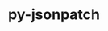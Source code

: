 ---
title: "py-jsonpatch"
layout: cache
categories: [package, develop]
meta: {"compilers": ["gcc@11.4.0", "gcc@9.4.0", "none"], "num_specs": 34, "num_specs_by_stack": {"e4s": 10, "e4s-neoverse-v2": 11, "e4s-neoverse_v1": 2, "e4s-oneapi": 10, "e4s-power": 1, "root": 34}, "oss": ["ubuntu20.04", "ubuntu22.04"], "platforms": ["linux"], "stacks": ["e4s", "e4s-neoverse-v2", "e4s-neoverse_v1", "e4s-oneapi", "e4s-power", "root"], "targets": ["neoverse_v1", "neoverse_v2", "ppc64le", "x86_64_v3"], "versions": ["1.23"]}
spec_details: [{"compiler": "none", "hash": "3ll7u4zrfgq32nqjjeosvexiczxn3g6t", "os": "ubuntu22.04", "platform": "linux", "size": "-", "stacks": ["e4s", "root"], "target": "x86_64_v3", "variants": ["build_system=python_pip"], "versions": ["1.23"]}, {"compiler": "none", "hash": "3obznyt3ncvcdg6jjqz6b67agn7iv3cg", "os": "ubuntu22.04", "platform": "linux", "size": "-", "stacks": ["e4s-oneapi", "root"], "target": "x86_64_v3", "variants": ["build_system=python_pip"], "versions": ["1.23"]}, {"compiler": "gcc@11.4.0", "hash": "3v6h6aw2kqheh3vmgd2m6vxaxgcchi25", "os": "ubuntu22.04", "platform": "linux", "size": "-", "stacks": ["e4s-neoverse_v1", "root"], "target": "neoverse_v1", "variants": ["build_system=python_pip"], "versions": ["1.23"]}, {"compiler": "none", "hash": "4o5nd2kc22y4ydvrlodytco4xixo3ysu", "os": "ubuntu22.04", "platform": "linux", "size": "-", "stacks": ["e4s-oneapi", "root"], "target": "x86_64_v3", "variants": ["build_system=python_pip"], "versions": ["1.23"]}, {"compiler": "none", "hash": "5l6uxxrgg75c4dsbxrikigvwpyeazqmj", "os": "ubuntu22.04", "platform": "linux", "size": "-", "stacks": ["e4s-neoverse-v2", "root"], "target": "neoverse_v2", "variants": ["build_system=python_pip"], "versions": ["1.23"]}, {"compiler": "none", "hash": "5zqmlduos3k75zfn7fjja2cbnpgeeugd", "os": "ubuntu22.04", "platform": "linux", "size": "-", "stacks": ["e4s", "root"], "target": "x86_64_v3", "variants": ["build_system=python_pip"], "versions": ["1.23"]}, {"compiler": "none", "hash": "bu2vwi6p3wv3vaumxzubfaurxjsthng2", "os": "ubuntu22.04", "platform": "linux", "size": "-", "stacks": ["e4s", "root"], "target": "x86_64_v3", "variants": ["build_system=python_pip"], "versions": ["1.23"]}, {"compiler": "none", "hash": "d5wo36wsopa6kuha3rssfzct2pdsawjm", "os": "ubuntu22.04", "platform": "linux", "size": "-", "stacks": ["e4s", "root"], "target": "x86_64_v3", "variants": ["build_system=python_pip"], "versions": ["1.23"]}, {"compiler": "none", "hash": "dt2pzoi2prphmim454g6gfvwtmannzyx", "os": "ubuntu22.04", "platform": "linux", "size": "-", "stacks": ["e4s", "root"], "target": "x86_64_v3", "variants": ["build_system=python_pip"], "versions": ["1.23"]}, {"compiler": "none", "hash": "eopeaznggzrlpu5bqc3grm77pmxhgosr", "os": "ubuntu22.04", "platform": "linux", "size": "-", "stacks": ["e4s-oneapi", "root"], "target": "x86_64_v3", "variants": ["build_system=python_pip"], "versions": ["1.23"]}, {"compiler": "none", "hash": "fj3xsmmenicrmlf655sgrlxxizivgvaq", "os": "ubuntu22.04", "platform": "linux", "size": "-", "stacks": ["e4s-neoverse-v2", "root"], "target": "neoverse_v2", "variants": ["build_system=python_pip"], "versions": ["1.23"]}, {"compiler": "none", "hash": "fx44brhkvsfmzbh6zxynbpqsp4zyu26x", "os": "ubuntu22.04", "platform": "linux", "size": "-", "stacks": ["e4s-neoverse-v2", "root"], "target": "neoverse_v2", "variants": ["build_system=python_pip"], "versions": ["1.23"]}, {"compiler": "none", "hash": "g6vpcrb3velx6koamkxld4hpaqcxjrtt", "os": "ubuntu22.04", "platform": "linux", "size": "-", "stacks": ["e4s", "root"], "target": "x86_64_v3", "variants": ["build_system=python_pip"], "versions": ["1.23"]}, {"compiler": "none", "hash": "gwtll5npz7vrh6uks55jfesg3caepxh2", "os": "ubuntu22.04", "platform": "linux", "size": "-", "stacks": ["e4s-oneapi", "root"], "target": "x86_64_v3", "variants": ["build_system=python_pip"], "versions": ["1.23"]}, {"compiler": "none", "hash": "j4gmsonfyxxruvfztipvncvg4ojdma54", "os": "ubuntu22.04", "platform": "linux", "size": "-", "stacks": ["e4s-neoverse-v2", "root"], "target": "neoverse_v2", "variants": ["build_system=python_pip"], "versions": ["1.23"]}, {"compiler": "none", "hash": "jna7x4ihzxbjnkusbtbrqu2hj7w3cdex", "os": "ubuntu22.04", "platform": "linux", "size": "-", "stacks": ["e4s-oneapi", "root"], "target": "x86_64_v3", "variants": ["build_system=python_pip"], "versions": ["1.23"]}, {"compiler": "none", "hash": "jr3rhd3vfigsigody5f3uozdjmz3mfgd", "os": "ubuntu22.04", "platform": "linux", "size": "-", "stacks": ["e4s-neoverse-v2", "root"], "target": "neoverse_v2", "variants": ["build_system=python_pip"], "versions": ["1.23"]}, {"compiler": "none", "hash": "l35ak7bmbjopfi2clqrkyx42wxlgwk27", "os": "ubuntu22.04", "platform": "linux", "size": "-", "stacks": ["e4s-oneapi", "root"], "target": "x86_64_v3", "variants": ["build_system=python_pip"], "versions": ["1.23"]}, {"compiler": "none", "hash": "lxk6k27rv3d2kb47z23xopmuy6fs4ugi", "os": "ubuntu22.04", "platform": "linux", "size": "-", "stacks": ["e4s", "root"], "target": "x86_64_v3", "variants": ["build_system=python_pip"], "versions": ["1.23"]}, {"compiler": "none", "hash": "mt6h7dr7dg3hmfudskc455uksyez7oqc", "os": "ubuntu22.04", "platform": "linux", "size": "-", "stacks": ["e4s-neoverse-v2", "root"], "target": "neoverse_v2", "variants": ["build_system=python_pip"], "versions": ["1.23"]}, {"compiler": "none", "hash": "ou4j3qmg2hayybsvrteicy5pnjwuxibg", "os": "ubuntu22.04", "platform": "linux", "size": "-", "stacks": ["e4s", "root"], "target": "x86_64_v3", "variants": ["build_system=python_pip"], "versions": ["1.23"]}, {"compiler": "none", "hash": "qmpaa5nrcgvitepqzwfcbwbajbdjpyzz", "os": "ubuntu22.04", "platform": "linux", "size": "-", "stacks": ["e4s-neoverse-v2", "root"], "target": "neoverse_v2", "variants": ["build_system=python_pip"], "versions": ["1.23"]}, {"compiler": "none", "hash": "ss5zvrbezfgfkvdtpr66klfg7x2uhdmq", "os": "ubuntu22.04", "platform": "linux", "size": "-", "stacks": ["e4s-neoverse-v2", "root"], "target": "neoverse_v2", "variants": ["build_system=python_pip"], "versions": ["1.23"]}, {"compiler": "none", "hash": "tjgwifhrr2bjclatrbxorusfqfxzu73o", "os": "ubuntu22.04", "platform": "linux", "size": "-", "stacks": ["e4s-neoverse-v2", "root"], "target": "neoverse_v2", "variants": ["build_system=python_pip"], "versions": ["1.23"]}, {"compiler": "none", "hash": "uurgyojr6fpybc223udl6pfasxt2va6e", "os": "ubuntu22.04", "platform": "linux", "size": "-", "stacks": ["e4s", "root"], "target": "x86_64_v3", "variants": ["build_system=python_pip"], "versions": ["1.23"]}, {"compiler": "none", "hash": "uwxeuxymi4qpyqo7qwhuj7r2feto2cft", "os": "ubuntu22.04", "platform": "linux", "size": "-", "stacks": ["e4s-oneapi", "root"], "target": "x86_64_v3", "variants": ["build_system=python_pip"], "versions": ["1.23"]}, {"compiler": "none", "hash": "vu4wxazsengyew6zb7qo4urkbylzwhut", "os": "ubuntu22.04", "platform": "linux", "size": "-", "stacks": ["e4s", "root"], "target": "x86_64_v3", "variants": ["build_system=python_pip"], "versions": ["1.23"]}, {"compiler": "none", "hash": "vze77ywfafk7snhl26eqbqentog73g5d", "os": "ubuntu22.04", "platform": "linux", "size": "-", "stacks": ["e4s-oneapi", "root"], "target": "x86_64_v3", "variants": ["build_system=python_pip"], "versions": ["1.23"]}, {"compiler": "none", "hash": "wimggxvrnyusfpjq6ufyngxl4oaq5h6h", "os": "ubuntu22.04", "platform": "linux", "size": "-", "stacks": ["e4s-neoverse-v2", "root"], "target": "neoverse_v2", "variants": ["build_system=python_pip"], "versions": ["1.23"]}, {"compiler": "none", "hash": "wkbreralfbuozzyv3fzkqkfmuake45ss", "os": "ubuntu22.04", "platform": "linux", "size": "-", "stacks": ["e4s-neoverse-v2", "root"], "target": "neoverse_v2", "variants": ["build_system=python_pip"], "versions": ["1.23"]}, {"compiler": "gcc@11.4.0", "hash": "wvo6bimvjcm2ni3kpt4wvpgjnc4rgkka", "os": "ubuntu22.04", "platform": "linux", "size": "-", "stacks": ["e4s-neoverse_v1", "root"], "target": "neoverse_v1", "variants": ["build_system=python_pip"], "versions": ["1.23"]}, {"compiler": "none", "hash": "wxsvmhai43ulr4cmiuyise6tjyzl45by", "os": "ubuntu22.04", "platform": "linux", "size": "-", "stacks": ["e4s-oneapi", "root"], "target": "x86_64_v3", "variants": ["build_system=python_pip"], "versions": ["1.23"]}, {"compiler": "none", "hash": "yaxatw6jgjo55gkhurug4wg7rdde4yzf", "os": "ubuntu22.04", "platform": "linux", "size": "-", "stacks": ["e4s-oneapi", "root"], "target": "x86_64_v3", "variants": ["build_system=python_pip"], "versions": ["1.23"]}, {"compiler": "gcc@9.4.0", "hash": "yoiqp4wxepvq3i7baon6swiqw3b3ka4x", "os": "ubuntu20.04", "platform": "linux", "size": "-", "stacks": ["e4s-power", "root"], "target": "ppc64le", "variants": ["build_system=python_pip"], "versions": ["1.23"]}]
---